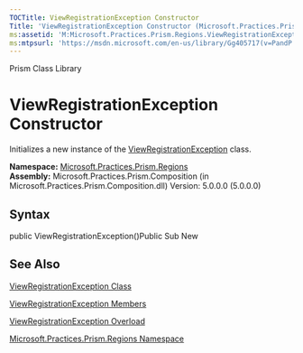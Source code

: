 ```yaml
---
TOCTitle: ViewRegistrationException Constructor
Title: 'ViewRegistrationException Constructor (Microsoft.Practices.Prism.Regions)'
ms:assetid: 'M:Microsoft.Practices.Prism.Regions.ViewRegistrationException.\#ctor'
ms:mtpsurl: 'https://msdn.microsoft.com/en-us/library/Gg405717(v=PandP.50)'
---
```


Prism Class Library

ViewRegistrationException Constructor
=====================================

Initializes a new instance of the [ViewRegistrationException](https://msdn.microsoft.com/t:microsoft.practices.prism.regions.viewregistrationexception) class.

**Namespace:** [Microsoft.Practices.Prism.Regions](https://msdn.microsoft.com/n:microsoft.practices.prism.regions)
**Assembly:** Microsoft.Practices.Prism.Composition (in Microsoft.Practices.Prism.Composition.dll) Version: 5.0.0.0 (5.0.0.0)

## Syntax


<span id="syntaxToggle"></span>public ViewRegistrationException()Public Sub New

See Also
--------


[ViewRegistrationException Class](https://msdn.microsoft.com/t:microsoft.practices.prism.regions.viewregistrationexception)

[ViewRegistrationException Members](https://msdn.microsoft.com/allmembers.t:microsoft.practices.prism.regions.viewregistrationexception)

[ViewRegistrationException Overload](https://msdn.microsoft.com/overload:microsoft.practices.prism.regions.viewregistrationexception.)

[Microsoft.Practices.Prism.Regions Namespace](https://msdn.microsoft.com/n:microsoft.practices.prism.regions)
